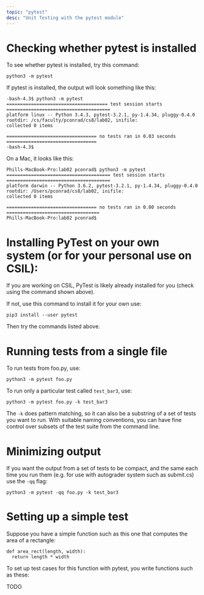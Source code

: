 ```yaml
---
topic: "pytest"
desc: "Unit Testing with the pytest module"
---
```


# Checking whether pytest is installed

To see whether pytest is installed, try this command:

```
python3 -m pytest
```

If pytest is installed, the output will look something like this:

```
-bash-4.3$ python3 -m pytest
===================================== test session starts ======================================
platform linux -- Python 3.4.3, pytest-3.2.1, py-1.4.34, pluggy-0.4.0
rootdir: /cs/faculty/pconrad/cs8/lab02, inifile:
collected 0 items                                                                               

================================= no tests ran in 0.03 seconds =================================
-bash-4.3$ 
```

On a Mac, it looks like this:

```
Phills-MacBook-Pro:lab02 pconrad$ python3 -m pytest
====================================== test session starts ======================================
platform darwin -- Python 3.6.2, pytest-3.2.1, py-1.4.34, pluggy-0.4.0
rootdir: /Users/pconrad/cs8/lab02, inifile:
collected 0 items                                                                                

================================= no tests ran in 0.00 seconds ==================================
Phills-MacBook-Pro:lab02 pconrad$ 
```

# Installing PyTest on your own system (or for your personal use on CSIL):

If you are working on CSIL, PyTest is likely already installed for you (check using the command shown above).

If not, use this command to install it for your own use:

```
pip3 install --user pytest
```

Then try the commands listed above.

# Running tests from a single file

To run tests from foo.py, use:

```
python3 -m pytest foo.py
```

To run only a particular test called `test_bar3`, use:

```
python3 -m pytest foo.py -k test_bar3
```

The `-k` does pattern matching, so it can also be a substring of a set of tests you want to run.   With suitable naming conventions,
you can have fine control over subsets of the test suite from the command line.

# Minimizing output

If you want the output from a set of tests to be compact, and the same each time you run them 
(e.g. for use with autograder system such as submit.cs) use the `-qq` flag:

```
python3 -m pytest -qq foo.py -k test_bar3
```

# Setting up a simple test

Suppose you have a simple function such as this one that computes the area of a rectangle:

```
def area_rect(length, width):
  return length * width
```

To set up test cases for this function with pytest, you write functions such as these:

TODO
